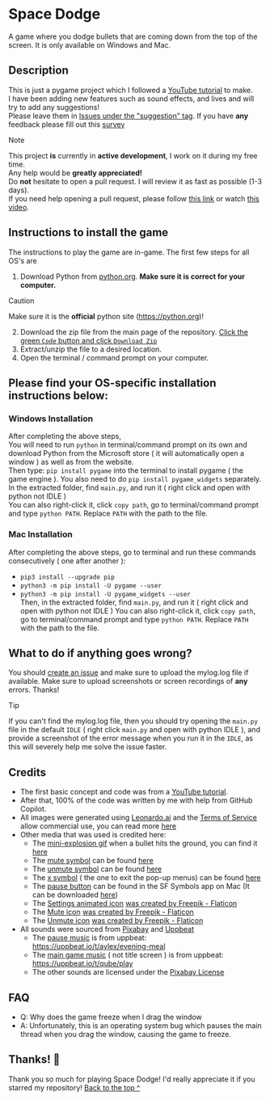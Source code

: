 # Space Dodge

A game where you dodge bullets that are coming down from the top of the screen. It is only available on Windows and Mac.

## Description

This is just a pygame project which I followed a [YouTube tutorial](https://www.youtube.com/watch?v=waY3LfJhQLY) to
make.  
I have been adding new features such as sound effects, and lives and will try to add any suggestions!  
Please leave them in [Issues under the "suggestion" tag](https://github.com/Spacexplorer11/Space_Dodge/issues/new?template=feature_request.yml).
If you have **any** feedback please fill out this [survey](https://tally.so/r/mOo7pA)

> [!Note]  
> This project **is** currently in **active development**, I work on it during my free time.  
> Any help would be **greatly appreciated!**  
> Do **not** hesitate to open a pull request. I will review it as fast as possible (1-3 days).  
> If you need help opening a pull request, please
> follow [this link](https://docs.github.com/en/pull-requests/collaborating-with-pull-requests/proposing-changes-to-your-work-with-pull-requests/creating-a-pull-request-from-a-fork)
> or watch [this video](https://www.youtube.com/watch?v=nCKdihvneS0).

## Instructions to install the game

The instructions to play the game are in-game.
The first few steps for all OS's are 
1. Download Python from [python.org](https://python.org). **Make sure it is correct for your computer.**
> [!Caution]
> Make sure it is the **official** python site (https://python.org)!
2. Download the zip file from the main page of the repository. [Click the green `Code` button and click
   `Download Zip`](https://github.com/Spacexplorer11/Space_Dodge/archive/refs/heads/main.zip)
3. Extract/unzip the file to a desired location.
4. Open the terminal / command prompt on your computer.

## Please find your OS-specific installation instructions below:


### Windows Installation
After completing the above steps,  
You will need to run `python` in terminal/command prompt on its own and download Python from
the Microsoft store ( it will automatically open a window ) as well as from the website.  
Then type: `pip install pygame` into the terminal to install pygame ( the game engine ). You also need to do `pip install pygame_widgets` separately.  
In the extracted folder, find `main.py`, and run it ( right click and open with python not IDLE )  
You can also right-click it, click `copy path`, go to terminal/command prompt and type `python PATH`. Replace `PATH`
with the path to the file.  

### Mac Installation
After completing the above steps, go to terminal and run these commands consecutively ( one after another ):
- `pip3 install --upgrade pip`
- `python3 -m pip install -U pygame --user`
- `python3 -m pip install -U pygame_widgets --user`  
Then, in the extracted folder, find `main.py`, and run it ( right click and open with python not IDLE )
You can also right-click it, click `copy path`, go to terminal/command prompt and type `python PATH`. Replace `PATH`
with the path to the file.

## What to do if anything goes wrong?
You should [create an issue](https://github.com/Spacexplorer11/Space_Dodge/issues/new?template=help_wanted.yml) and make sure to upload the mylog.log file if available. Make sure to upload screenshots or screen recordings of **any** errors. Thanks!
> [!Tip]
> If you can't find the mylog.log file, then
> you should try opening the `main.py` file in the default `IDLE` ( right click `main.py` and open with python IDLE ), and provide a screenshot of the error message when
> you run it in the `IDLE`, as this will severely help me solve the issue faster.

## Credits

- The first basic concept and code was from a [YouTube tutorial](https://www.youtube.com/watch?v=waY3LfJhQLY).
- After that, 100% of the code was written by me with help from GitHub Copilot.
- All images were generated using [Leonardo.ai](https://leonardo.ai) and the [Terms of Service](https://leonardo.ai/terms-of-service/) allow commercial use, you can read more [here](https://intercom.help/leonardo-ai/en/articles/8044018-commercial-usage)
- Other media that was used is credited here:
    - The [mini-explosion gif](space_dodge/assets/explosion_gif_frames) when a bullet hits the ground, you can find
      it [here](https://en.picmix.com/stamp/Explode-Digital-Art-2334354)
    - The [mute symbol](space_dodge/assets/mute.png) can be found [here](https://www.flaticon.com/free-icons/silent)
    - The [unmute symbol](space_dodge/assets/unmute.png) can be found [here](https://www.flaticon.com/free-icons/enable-sound)
    - The [x symbol](space_dodge/assets/x_button_icon.png) ( the one to exit the pop-up menus) can be found [here](https://static.vecteezy.com/system/resources/previews/024/780/371/non_2x/red-x-button-icon-sticker-clipart-ai-generated-free-png.png)
    - The [pause button](space_dodge/assets/pause_rectangle.png)
    can be found in the SF Symbols app on Mac (It can be downloaded [here](https://developer.apple.com/sf-symbols/))
    - The [Settings animated icon](space_dodge/assets/settings_icon_frames) [was created by Freepik - Flaticon](https://www.flaticon.com/free-animated-icons/settings)
    - The [Mute icon](space_dodge/assets/mute.png) [was created by Freepik - Flaticon](https://www.flaticon.com/free-icons/silent)
    - The [Unmute icon](space_dodge/assets/unmute.png) [was created by Freepik - Flaticon](https://www.flaticon.com/free-icons/enable-sound)
- All sounds were sourced from [Pixabay](https://pixabay.com) and [Uppbeat](https://uppbeat.io)
   - The [pause music](space_dodge/sounds/background_music/pause_screen/pause_music.mp3) is from uppbeat:   
      https://uppbeat.io/t/aylex/evening-meal  
   - The [main game music](space_dodge/sounds/background_music/background_music.mp3) ( not title screen ) is from uppbeat:  
      https://uppbeat.io/t/qube/play  
   - The other sounds are licensed under the [Pixabay License](https://pixabay.com/service/license-summary/)

## FAQ
- Q: Why does the game freeze when I drag the window
- A: Unfortunately, this is an operating system bug which pauses the main thread when you drag the window, causing the game to freeze.

## Thanks! 💜
Thank you so much for playing Space Dodge! I'd really appreciate it if you starred my repository!
[Back to the top ^](#space-dodge)
